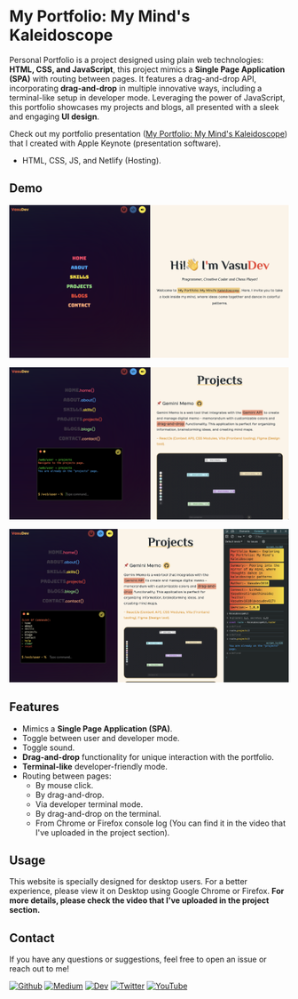 # My Portfolio: My Mind's Kaleidoscope

Personal Portfolio is a project designed using plain web technologies: **HTML, CSS, and JavaScript**, this project mimics a **Single Page Application (SPA)** with routing between pages. It features a drag-and-drop API, incorporating **drag-and-drop** in multiple innovative ways, including a terminal-like setup in developer mode. Leveraging the power of JavaScript, this portfolio showcases my projects and blogs, all presented with a sleek and engaging **UI design**.

Check out my portfolio presentation ([My Portfolio: My Mind's Kaleidoscope](https://youtu.be/WisnprhR9y0?si=mWRRk8VHb0-ioWsE)) that I created with Apple Keynote (presentation software).

- HTML, CSS, JS, and Netlify (Hosting).

## Demo

![Profile Main Page](./PortfolioImg1.png)

![Profile Developer Mode](./PortfolioImg2.png)

![Profile Console Log](./PortfolioImg3.png)

## Features

- Mimics a **Single Page Application (SPA)**.
- Toggle between user and developer mode.
- Toggle sound.
- **Drag-and-drop** functionality for unique interaction with the portfolio.
- **Terminal-like** developer-friendly mode.
- Routing between pages:
  - By mouse click.
  - By drag-and-drop.
  - Via developer terminal mode.
  - By drag-and-drop on the terminal.
  - From Chrome or Firefox console log (You can find it in the video that I've uploaded in the project section).

## Usage

This website is specially designed for desktop users. For a better experience, please view it on Desktop using Google Chrome or Firefox. **For more details, please check the video that I've uploaded in the project section.**

## Contact

If you have any questions or suggestions, feel free to open an issue or reach out to me!

<a href="https://github.com/Vasudevatirupathinaidu" target="_blank"><img alt="Github" src="https://img.shields.io/badge/GitHub-%2312100E.svg?&style=for-the-badge&logo=Github&logoColor=white" /></a> <a href="https://medium.com/@tirupathinaidu" target="_blank"><img alt="Medium" src="https://img.shields.io/badge/Medium-12100E?style=for-the-badge&logo=medium&logoColor=white" /></a> <a href="https://dev.to/deva" target="_blank"><img alt="Dev" src="https://img.shields.io/badge/dev.to-0A0A0A?style=for-the-badge&logo=dev.to&logoColor=white" /></a> <a href="https://twitter.com/vasudev617" target="_blank"><img alt="Twitter" src="https://img.shields.io/badge/twitter-%231DA1F2.svg?&style=for-the-badge&logo=twitter&logoColor=white" /></a> <a href="https://www.youtube.com/@vasudev16180" target="_blank"><img alt="YouTube" src="https://img.shields.io/badge/YouTube-%23FF0000.svg?style=for-the-badge&logo=YouTube&logoColor=white" /></a>
